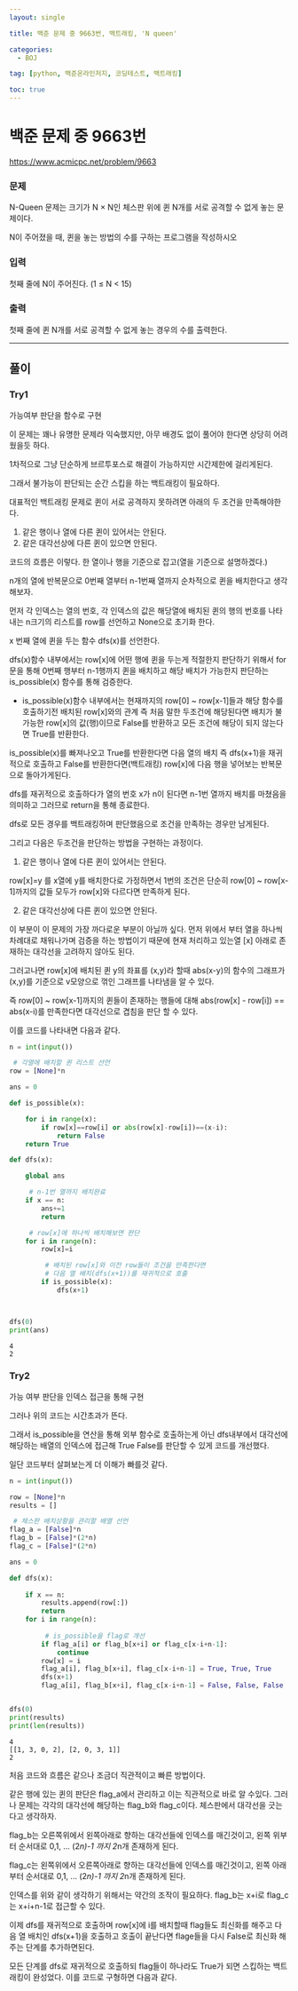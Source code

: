 ```yaml
---
layout: single

title: 백준 문제 중 9663번, 백트래킹, 'N queen'

categories:
  - BOJ

tag: [python, 백준온라인저지, 코딩테스트, 백트래킹]

toc: true
---
```



# 백준 문제 중 9663번
https://www.acmicpc.net/problem/9663

### 문제

N-Queen 문제는 크기가 N × N인 체스판 위에 퀸 N개를 서로 공격할 수 없게 놓는 문제이다.

N이 주어졌을 때, 퀸을 놓는 방법의 수를 구하는 프로그램을 작성하시오

### 입력

첫째 줄에 N이 주어진다. (1 ≤ N < 15)

### 출력

첫째 줄에 퀸 N개를 서로 공격할 수 없게 놓는 경우의 수를 출력한다.

---

## 풀이

### Try1
가능여부 판단을 함수로 구현

이 문제는 꽤나 유명한 문제라 익숙했지만, 아무 배경도 없이 풀어야 한다면 상당히 어려웠을듯 하다.

1차적으로 그냥 단순하게 브르투포스로 해결이 가능하지만 시간제한에 걸리게된다.  
  
그래서 불가능이 판단되는 순간 스킵을 하는 백트래킹이 필요하다.

대표적인 백트래킹 문제로 퀸이 서로 공격하지 못하려면 아래의 두 조건을 만족해야한다.  

1. 같은 행이나 열에 다른 퀸이 있어서는 안된다.  
2. 같은 대각선상에 다른 퀸이 있으면 안된다.

코드의 흐름은 이렇다. 한 열이나 행을 기준으로 잡고(열을 기준으로 설명하겠다.)   
  
n개의 열에 반복문으로 0번째 열부터 n-1번째 열까지 순차적으로 퀸을 배치한다고 생각해보자.  
  
먼저 각 인덱스는 열의 번호, 각 인덱스의 값은 해당열에 배치된 퀸의 행의 번호를 나타내는 n크기의 리스트를 row를 선언하고 None으로 초기화 한다.  
  
x 번째 열에 퀸을 두는 함수 dfs(x)를 선언한다.  
  
dfs(x)함수 내부에서는 row[x]에 어떤 행에 퀸을 두는게 적절한지 판단하기 위해서 for 문을 통해 0번째 행부터 n-1행까지 퀸을 배치하고 해당 배치가 가능한지 판단하는 is_possible(x) 함수를 통해 검증한다.  
  
+ is_possible(x)함수 내부에서는 현재까지의 row[0] ~ row[x-1]들과 해당 함수를 호출하기전 배치된 row[x]와의 관계 즉 처음 말한 두조건에 해당된다면 배치가 불가능한 row[x]의 값(행)이므로 False를 반환하고 모든 조건에 해당이 되지 않는다면 True를 반환한다.  
  
is_possible(x)를 빠져나오고 True를 반환한다면 다음 열의 배치 즉 dfs(x+1)을 재귀적으로 호출하고 False를 반환한다면(백트래킹) row[x]에 다음 행을 넣어보는 반복문으로 돌아가게된다.  
  
dfs를 재귀적으로 호출하다가 열의 번호 x가 n이 된다면 n-1번 열까지 배치를 마쳤음을 의미하고 그러므로 return을 통해 종료한다.  
  
dfs로 모든 경우를 백트래킹하며 판단했음으로 조건을 만족하는 경우만 남게된다.

그리고 다음은 두조건을 판단하는 방법을 구현하는 과정이다.  
  
1. 같은 행이나 열에 다른 퀸이 있어서는 안된다.  

row[x]=y 를 x열에 y를 배치한다로 가정하면서 1번의 조건은 단순히 row[0] ~ row[x-1]까지의 값들 모두가 row[x]와 다르다면 만족하게 된다.  
  
2. 같은 대각선상에 다른 퀸이 있으면 안된다.  
  
이 부분이 이 문제의 가장 까다로운 부분이 아닐까 싶다. 먼저 위에서 부터 열을 하나씩 차례대로 채워나가며 검증을 하는 방법이기 때문에 현재 처리하고 있는열 [x] 아래로 존재하는 대각선을 고려하지 않아도 된다.  
  
그러고나면 row[x]에 배치된 퀸 y의 좌표를 (x,y)라 할때 abs(x-y)의 함수의 그래프가 (x,y)를 기준으로 v모양으로 꺾인 그래프를 나타냄을 알 수 있다.  
  
즉 row[0] ~ row[x-1]까지의 퀸들이 존재하는 행들에 대해 abs(row[x] - row[i]) == abs(x-i)를 만족한다면 대각선으로 겹침을 판단 할 수 있다.

이를 코드를 나타내면 다음과 같다.


```python
n = int(input())

 # 각열에 배치할 퀸 리스트 선언
row = [None]*n

ans = 0

def is_possible(x):

    for i in range(x):
        if row[x]==row[i] or abs(row[x]-row[i])==(x-i):
            return False
    return True

def dfs(x):

    global ans

     # n-1번 열까지 배치완료
    if x == n:
        ans+=1
        return

     # row[x]에 하나씩 배치해보면 판단
    for i in range(n):
        row[x]=i

         # 배치된 row[x]와 이전 row들이 조건을 만족한다면
         # 다음 열 배치(dfs(x+1))를 재귀적으로 호출
        if is_possible(x):
            dfs(x+1)



dfs(0)
print(ans)
```

    4
    2


### Try2
가능 여부 판단을 인덱스 접근을 통해 구현

그러나 위의 코드는 시간초과가 뜬다.

그래서 is_possible을 연산을 통해 외부 함수로 호출하는게 아닌 dfs내부에서 대각선에 해당하는 배열의 인덱스에 접근해 True False를 판단할 수 있게 코드를 개선했다.

일단 코드부터 살펴보는게 더 이해가 빠를것 같다.


```python
n = int(input())

row = [None]*n
results = []

 # 체스판 배치상황을 관리할 배열 선언
flag_a = [False]*n
flag_b = [False]*(2*n)
flag_c = [False]*(2*n)

ans = 0

def dfs(x):
    
    if x == n:
        results.append(row[:])
        return
    for i in range(n):
    
         # is_possible을 flag로 개선
        if flag_a[i] or flag_b[x+i] or flag_c[x-i+n-1]:
            continue
        row[x] = i
        flag_a[i], flag_b[x+i], flag_c[x-i+n-1] = True, True, True
        dfs(x+1)
        flag_a[i], flag_b[x+i], flag_c[x-i+n-1] = False, False, False


dfs(0)
print(results)
print(len(results))
```

    4
    [[1, 3, 0, 2], [2, 0, 3, 1]]
    2


처음 코드와 흐름은 같으나 조금더 직관적이고 빠른 방법이다.

같은 행에 있는 퀸의 판단은 flag_a에서 관리하고 이는 직관적으로 바로 알 수있다. 그러나 문제는 각각의 대각선에 해당하는 flag_b와 flag_c이다. 체스판에서 대각선을 긋는다고 생각하자.  
  
flag_b는 오른쪽위에서 왼쪽아래로 향하는 대각선들에 인덱스를 매긴것이고, 왼쪽 위부터 순서대로 0,1, ... (2*n)-1 까지 2*n개 존재하게 된다.  
  
flag_c는 왼쪽위에서 오른쪽아래로 향하는 대각선들에 인덱스를 매긴것이고, 왼쪽 아래부터 순서대로 0,1, ... (2*n)-1 까지 2*n개 존재하게 된다.  
  
인덱스를 위와 같이 생각하기 위해서는 약간의 조작이 필요하다. flag_b는 x+i로 flag_c는 x+i+n-1로 접근할 수 있다.  
  
이제 dfs를 재귀적으로 호출하며 row[x]에 i를 배치할때 flag들도 최신화를 해주고 다음 열 배치인 dfs(x+1)을 호출하고 호출이 끝난다면 flage들을 다시 False로 최신화 해주는 단계를 추가하면된다.  
  
모든 단계를 dfs로 재귀적으로 호출하되 flag들이 하나라도 True가 되면 스킵하는 백트래킹이 완성었다. 이를 코드로 구형하면 다음과 같다.


